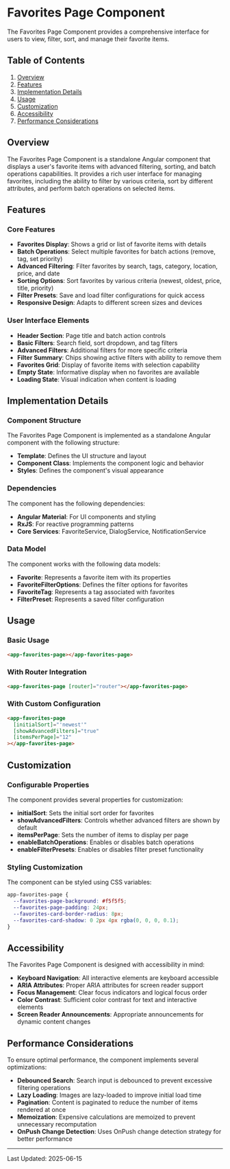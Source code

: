 # Favorites Page Component

The Favorites Page Component provides a comprehensive interface for users to view, filter, sort, and manage their favorite items.

## Table of Contents

1. [Overview](#overview)
2. [Features](#features)
3. [Implementation Details](#implementation-details)
4. [Usage](#usage)
5. [Customization](#customization)
6. [Accessibility](#accessibility)
7. [Performance Considerations](#performance-considerations)

## Overview

The Favorites Page Component is a standalone Angular component that displays a user's favorite items with advanced filtering, sorting, and batch operations capabilities. It provides a rich user interface for managing favorites, including the ability to filter by various criteria, sort by different attributes, and perform batch operations on selected items.

## Features

### Core Features

- **Favorites Display**: Shows a grid or list of favorite items with details
- **Batch Operations**: Select multiple favorites for batch actions (remove, tag, set priority)
- **Advanced Filtering**: Filter favorites by search, tags, category, location, price, and date
- **Sorting Options**: Sort favorites by various criteria (newest, oldest, price, title, priority)
- **Filter Presets**: Save and load filter configurations for quick access
- **Responsive Design**: Adapts to different screen sizes and devices

### User Interface Elements

- **Header Section**: Page title and batch action controls
- **Basic Filters**: Search field, sort dropdown, and tag filters
- **Advanced Filters**: Additional filters for more specific criteria
- **Filter Summary**: Chips showing active filters with ability to remove them
- **Favorites Grid**: Display of favorite items with selection capability
- **Empty State**: Informative display when no favorites are available
- **Loading State**: Visual indication when content is loading

## Implementation Details

### Component Structure

The Favorites Page Component is implemented as a standalone Angular component with the following structure:

- **Template**: Defines the UI structure and layout
- **Component Class**: Implements the component logic and behavior
- **Styles**: Defines the component's visual appearance

### Dependencies

The component has the following dependencies:

- **Angular Material**: For UI components and styling
- **RxJS**: For reactive programming patterns
- **Core Services**: FavoriteService, DialogService, NotificationService

### Data Model

The component works with the following data models:

- **Favorite**: Represents a favorite item with its properties
- **FavoriteFilterOptions**: Defines the filter options for favorites
- **FavoriteTag**: Represents a tag associated with favorites
- **FilterPreset**: Represents a saved filter configuration

## Usage

### Basic Usage

```html
<app-favorites-page></app-favorites-page>
```

### With Router Integration

```html
<app-favorites-page [router]="router"></app-favorites-page>
```

### With Custom Configuration

```html
<app-favorites-page
  [initialSort]="'newest'"
  [showAdvancedFilters]="true"
  [itemsPerPage]="12"
></app-favorites-page>
```

## Customization

### Configurable Properties

The component provides several properties for customization:

- **initialSort**: Sets the initial sort order for favorites
- **showAdvancedFilters**: Controls whether advanced filters are shown by default
- **itemsPerPage**: Sets the number of items to display per page
- **enableBatchOperations**: Enables or disables batch operations
- **enableFilterPresets**: Enables or disables filter preset functionality

### Styling Customization

The component can be styled using CSS variables:

```css
app-favorites-page {
  --favorites-page-background: #f5f5f5;
  --favorites-page-padding: 24px;
  --favorites-card-border-radius: 8px;
  --favorites-card-shadow: 0 2px 4px rgba(0, 0, 0, 0.1);
}
```

## Accessibility

The Favorites Page Component is designed with accessibility in mind:

- **Keyboard Navigation**: All interactive elements are keyboard accessible
- **ARIA Attributes**: Proper ARIA attributes for screen reader support
- **Focus Management**: Clear focus indicators and logical focus order
- **Color Contrast**: Sufficient color contrast for text and interactive elements
- **Screen Reader Announcements**: Appropriate announcements for dynamic content changes

## Performance Considerations

To ensure optimal performance, the component implements several optimizations:

- **Debounced Search**: Search input is debounced to prevent excessive filtering operations
- **Lazy Loading**: Images are lazy-loaded to improve initial load time
- **Pagination**: Content is paginated to reduce the number of items rendered at once
- **Memoization**: Expensive calculations are memoized to prevent unnecessary recomputation
- **OnPush Change Detection**: Uses OnPush change detection strategy for better performance

---

Last Updated: 2025-06-15
